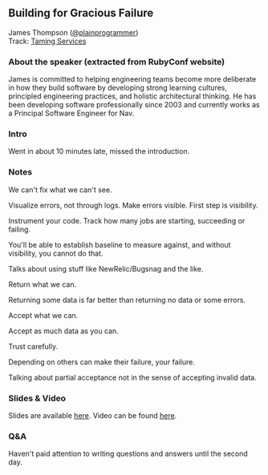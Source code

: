 ## Building for Gracious Failure

James Thompson ([@plainprogrammer](https://twitter.com/plainprogrammer))<br />
Track: [Taming Services](https://rubyconf.org/program#track-taming-services)

### About the speaker (extracted from RubyConf website)

James is committed to helping engineering teams become more deliberate in how they build software by developing strong learning cultures, principled engineering practices, and holistic architectural thinking. He has been developing software professionally since 2003 and currently works as a Principal Software Engineer for Nav.

### Intro

Went in about 10 minutes late, missed the introduction.

### Notes

We can't fix what we can't see.

Visualize errors, not through logs. Make errors visible. First step is visibility.

Instrument your code. Track how many jobs are starting, succeeding or failing.

You'll be able to establish baseline to measure against, and without visibility, you cannot do that.

Talks about using stuff like NewRelic/Bugsnag and the like.

Return what we can.

Returning some data is far better than returning no data or some errors.

Accept what we can.

Accept as much data as you can.

Trust carefully.

Depending on others can make their failure, your failure.

Talking about partial acceptance not in the sense of accepting invalid data.

### Slides & Video

Slides are available [here](https://1drv.ms/p/s!Apa1s8E77qSOj1WQLZeHvbtKpAi3). Video can be found [here](https://confreaks.tv/videos/rubyconf2018-building-for-gracious-failure).

### Q&A

Haven't paid attention to writing questions and answers until the second day.
